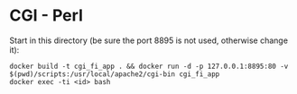 # CGI - Perl

Start in this directory (be sure the port 8895 is not used, otherwise change it):

```
docker build -t cgi_fi_app . && docker run -d -p 127.0.0.1:8895:80 -v $(pwd)/scripts:/usr/local/apache2/cgi-bin cgi_fi_app
docker exec -ti <id> bash
```
